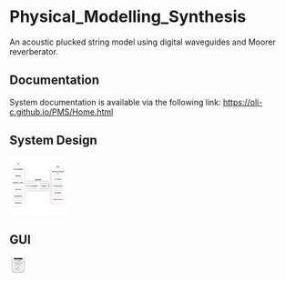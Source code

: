 # Physical_Modelling_Synthesis
An acoustic plucked string model using digital waveguides and Moorer reverberator.

Documentation
---------

System documentation is available via the following link: https://oli-c.github.io/PMS/Home.html

System Design
----------

<img src="/Website/Images/system.png" alt="System Block Diagram" style="height: 100px; width:100px;"/>

GUI
-----

<img src="/Website/Images/gui.png" alt="System GUI" style="height: 30px; width:30px;"/>
